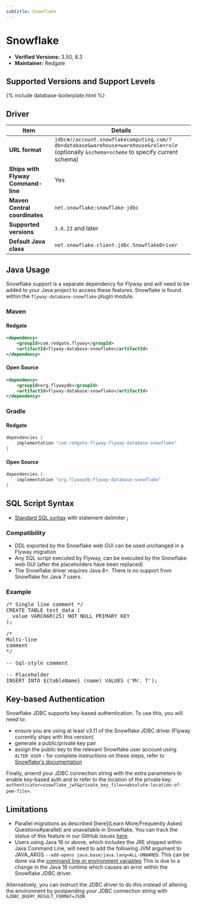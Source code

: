 ```yaml
---
subtitle: Snowflake
---
```

# Snowflake
- **Verified Versions:** 3.50, 8.3
- **Maintainer:** Redgate

## Supported Versions and Support Levels

{% include database-boilerplate.html %}

## Driver

| Item                               | Details                                                                                                                                 |
|------------------------------------|-----------------------------------------------------------------------------------------------------------------------------------------|
| **URL format**                     | <code>jdbc:snowflake://<i>account</i>.snowflakecomputing.com/?db=<i>database</i>&warehouse=<i>warehouse</i>&role=<i>role</i></code><br>(optionally <code>&schema=<i>schema</i></code> to specify current schema) |
| **Ships with Flyway Command-line** | Yes                                                                                                                                     |
| **Maven Central coordinates**      | `net.snowflake:snowflake-jdbc`                                                                                                          |
| **Supported versions**             | `3.6.23` and later                                                                                                                      |
| **Default Java class**             | `net.snowflake.client.jdbc.SnowflakeDriver`                                                                                             |


## Java Usage
Snowflake support is a separate dependency for Flyway and will need to be added to your Java project to access these features.
Snowflake is found within the `flyway-database-snowflake` plugin module.
### Maven
#### Redgate
```xml
<dependency>
    <groupId>com.redgate.flyway</groupId>
    <artifactId>flyway-database-snowflake</artifactId>
</dependency>
```
#### Open Source
```xml
<dependency>
    <groupId>org.flywaydb</groupId>
    <artifactId>flyway-database-snowflake</artifactId>
</dependency>
```

### Gradle
#### Redgate
```groovy
dependencies {
    implementation "com.redgate.flyway:flyway-database-snowflake"
}
```
#### Open Source
```groovy
dependencies {
    implementation "org.flywaydb:flyway-database-snowflake"
}
```


## SQL Script Syntax

- [Standard SQL syntax](Concepts/migrations#syntax) with statement delimiter **;**

### Compatibility

- DDL exported by the Snowflake web GUI can be used unchanged in a Flyway migration
- Any SQL script executed by Flyway, can be executed by the Snowflake web GUI (after the placeholders have been replaced)
- The Snowflake driver requires Java 8+. There is no support from Snowflake for Java 7 users.

### Example

<pre class="prettyprint">/* Single line comment */
CREATE TABLE test_data (
  value VARCHAR(25) NOT NULL PRIMARY KEY
);

/*
Multi-line
comment
*/

-- Sql-style comment

-- Placeholder
INSERT INTO ${tableName} (name) VALUES ('Mr. T');
</pre>

## Key-based Authentication

Snowflake JDBC supports key-based authentication. To use this, you will need to:

- ensure you are using at least v3.11 of the Snowflake JDBC driver (Flyway currently ships with this version)
- generate a public/private key pair
- assign the public key to the relevant Snowflake user account using <code>ALTER USER</code> - for complete
instructions on these steps, refer to [Snowflake's documentation](https://docs.snowflake.net/manuals/user-guide/jdbc-configure.html#using-key-pair-authentication)

Finally, amend your JDBC connection string with the extra parameters to enable key-based auth and to refer to the
location of the private key:
<code>authenticator=snowflake_jwt&private_key_file=&lt;absolute-location-of-pem-file&gt;</code>.


## Limitations

- Parallel migrations as described [here](Learn More/Frequently Asked Questions#parallel) are unavailable in Snowflake. You can track the status of this feature in our GitHub issues [here](https://github.com/flyway/flyway/issues/3305).
- Users using Java 16 or above, which includes the JRE shipped within Java Command Line, will need to add the following JVM argument to JAVA_ARGS `--add-opens java.base/java.lang=ALL-UNNAMED`. This can be done via the [command line or environment variables](Usage/Command-Line) This is due to a change in the Java 16 runtime which causes an error within the Snowflake JDBC driver.

Alternatively, you can instruct the JDBC driver to do this instead of altering the environment by postpending your JDBC connection string with `&JDBC_QUERY_RESULT_FORMAT=JSON`
